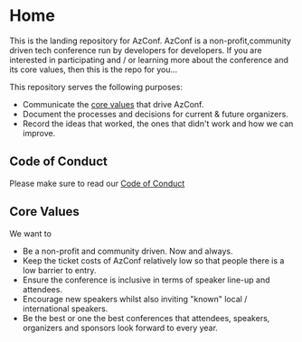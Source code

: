 # Home

This is the landing repository for AzConf. AzConf is a non-profit,community driven tech conference run by developers for developers. If you are interested in participating and / or learning more about the conference and its core values, then this is the repo for you...

This repository serves the following purposes:

- Communicate the [core values](#core-values) that drive AzConf.
- Document the processes and decisions for current & future organizers.
- Record the ideas that worked, the ones that didn't work and how we can improve.

## Code of Conduct

Please make sure to read our [Code of Conduct](CODE_OF_CONDUCT.md)

## Core Values

We want to
- Be a non-profit and community driven. Now and always.
- Keep the ticket costs of AzConf relatively low so that people there is a low barrier to entry.
- Ensure the conference is inclusive in terms of speaker line-up and attendees.
- Encourage new speakers whilst also inviting "known" local / international speakers.
- Be the best or one the best conferences that attendees, speakers, organizers and sponsors look forward to every year.
